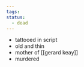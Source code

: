 ```yaml
---
tags: 
status:
  - dead
---
```

- tattooed in script
- old and thin
- mother of [[gerard keay]]
- murdered